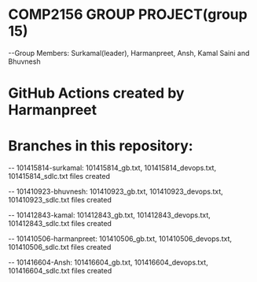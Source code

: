 # COMP2156 GROUP PROJECT(group 15)
--Group Members: Surkamal(leader), Harmanpreet, Ansh, Kamal Saini and Bhuvnesh 

# GitHub Actions created by Harmanpreet


# Branches in this repository:
-- 101415814-surkamal: 101415814_gb.txt, 101415814_devops.txt, 101415814_sdlc.txt files created  

-- 101410923-bhuvnesh: 101410923_gb.txt, 101410923_devops.txt, 101410923_sdlc.txt files created 

-- 101412843-kamal: 101412843_gb.txt, 101412843_devops.txt, 101412843_sdlc.txt files created

-- 101410506-harmanpreet: 101410506_gb.txt, 101410506_devops.txt, 101410506_sdlc.txt files created 

-- 101416604-Ansh: 101416604_gb.txt, 101416604_devops.txt, 101416604_sdlc.txt files created 

